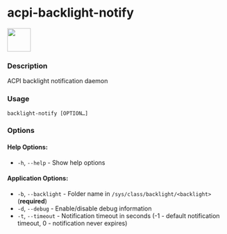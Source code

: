# acpi-backlight-notify

<a href="https://aur.archlinux.org/packages/acpi-backlight-notify"><img src="https://raw.githubusercontent.com/themix-project/oomox/master/packaging/download_aur.png" height="54"></a>

### Description
ACPI backlight notification daemon

### Usage

```
backlight-notify [OPTION…]
```

### Options

#### Help Options:
* `-h`, `--help` - Show help options

#### Application Options:
* `-b`, `--backlight` - Folder name in `/sys/class/backlight/<backlight>` (**required**)
* `-d`, `--debug` - Enable/disable debug information
* `-t`, `--timeout` - Notification timeout in seconds (-1 - default notification timeout, 0 - notification never expires)

